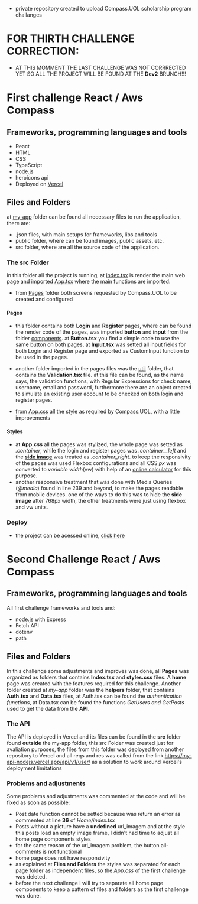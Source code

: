 -  private repository created to upload Compass.UOL scholarship program challanges
# FOR THIRTH CHALLENGE CORRECTION: 
- AT THIS MOMMENT THE LAST CHALLENGE WAS NOT CORRRECTED YET SO ALL THE PROJECT WILL BE FOUND AT THE **Dev2** BRUNCH!!!
# First challenge React / Aws Compass

## Frameworks, programming languages and tools 

- React 
- HTML
- CSS
- TypeScript
- node.js
- heroicons api
- Deployed on [Vercel](https://vercel.com/dashboard)

## Files and Folders

at [my-app](https://github.com/VTellesRg/challenges-react-aws-compass/tree/main/my-app) folder can be found all necessary files to run the application, there are:

- .json files, with main setups for frameworks, libs and tools
- public folder, where can be found images, public assets, etc.
- src folder, where are all the source code of the application.

### The src Folder

in this folder all the project is running, at [index.tsx](https://github.com/VTellesRg/challenges-react-aws-compass/blob/main/my-app/src/index.tsx) is render the main web page and imported [App.tsx](https://github.com/VTellesRg/challenges-react-aws-compass/blob/main/my-app/src/App.tsx) where the main functions are imported:
 - from [Pages](https://github.com/VTellesRg/challenges-react-aws-compass/tree/main/my-app/src/pages) folder both screens requested by Compass.UOL to be created and configured
 
 #### Pages
 - this folder contains both **Login** and **Register** pages, where can be found the render code of the pages, was imported **button** and **input** from the folder [components](https://github.com/VTellesRg/challenges-react-aws-compass/tree/main/my-app/src/components). at **Button.tsx** you find a simple code to use the same button on both pages, at **Input.tsx** was setted all input fields for both Login and Register page and exported as CustomInput function to be used in the pages.
 - another folder imported in the pages files was the [util](https://github.com/VTellesRg/challenges-react-aws-compass/tree/main/my-app/src/util) folder, that contains the **Validation.tsx** file. at this file can be found, as the name says, the validation functions, with Regular Expressions for check name, username, email and password, furthermore there are an object created to simulate an existing user account to be checked on both login and register pages.
 
 - from [App.css](https://github.com/VTellesRg/challenges-react-aws-compass/blob/main/my-app/src/App.css) all the style as required by Compass.UOL, with a little improvements
 
#### Styles
- at **App.css** all the pages was stylized, the whole page was setted as *.container*, while the login and register pages was *.container__left* and the [**side image**](https://github.com/VTellesRg/challenges-react-aws-compass/blob/main/my-app/public/assets/images/side_image.png) was treated as *.container_right*. to keep the responsivity of the pages was used Flexbox configurations and all CSS *px* was converted to *variable width*(vw) with help of an [online calculator](https://web-development.space/tools/px-to-vw/) for this purpose.
- another responsive treatment that was done with Media Queries (*@media*) found in line 239 and beyond, to make the pages readable from mobile devices. one of the ways to do this was to hide the **side image** after 768px width, the other treatments were just using flexbox and vw units.

### Deploy

- the project can be acessed online, [click here](https://challenges-react-aws-compass.vercel.app/home)


# Second Challenge React / Aws Compass

## Frameworks, programming languages and tools 

All first challenge frameworks and tools and: 

- node.js with Express
- Fetch API
- dotenv
- path

## Files and Folders

 In this challenge some adjustments and improves was done, all **Pages** was organized as folders that contains **Index.tsx** and **styles.css** files. A **home** page was created with the features required for this challenge. Another folder created at *my-app* folder was the **helpers** folder, that contains **Auth.tsx** and **Data.tsx** files, at Auth.tsx can be found the *authentication functions*, at Data.tsx can be found the functions *GetUsers and GetPosts* used to get the data from the **API**.

 ### The API

The API is deployed in Vercel and its files can be found in the **src** folder found **outside** the my-app folder, this src Folder was created just for avaliation purposes, the files from this folder was deployed from another repository to Vercel and all reqs and res was called from the link https://my-api-nodejs.vercel.app/api/v1/user/ as a solution to work around Vercel's deployment limitations

### Problems and adjustments

Some problems and adjustments was commented at the code and will be fixed as soon as possible:

- Post date function cannot be setted because was return an error as commented at line **36** of *Home/index.tsx*
- Posts without a picture have a **undefined** url_imagem and at the style this posts load an empty image frame, I didn't had time to adjust all home page components styles
- for the same reason of the url_imagem problem, the button all-comments is not functional
- home page does not have responsivity
- as explained at **Files and Folders** the styles was separated for each page folder as independent files, so the *App.css* of the first challenge was deleted.
- before the next challenge I will try to separate all home page components to keep a pattern of files and folders as the first challenge was done.
